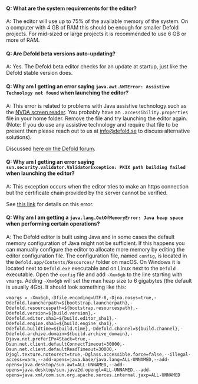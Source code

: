#### Q: What are the system requirements for the editor?
A: The editor will use up to 75% of the available memory of the system. On a computer with 4 GB of RAM this should be enough for smaller Defold projects. For mid-sized or large projects it is recommended to use 6 GB or more of RAM.


#### Q: Are Defold beta versions auto-updating?
A: Yes. The Defold beta editor checks for an update at startup, just like the Defold stable version does.


#### Q: Why am I getting an error saying `java.awt.AWTError: Assistive Technology not found` when launching the editor?
A: This error is related to problems with Java assistive technology such as the [NVDA screen reader](https://www.nvaccess.org/download/). You probably have an `.accessibility.properties` file in your home folder. Remove the file and try launching the editor again. (Note: If you do use any assistive technology and require that file to be present then please reach out to us at info@defold.se to discuss alternative solutions).

Discussed [here on the Defold forum](https://forum.defold.com/t/editor-endless-loading-windows-10-1-2-169-solved/65481/3).


#### Q: Why am I getting an error saying `sun.security.validator.ValidatorException: PKIX path building failed` when launching the editor?
A: This exception occurs when the editor tries to make an https connection but the certificate chain provided by the server cannot be verified.

See [this link](https://github.com/defold/defold/blob/master/editor/README_TROUBLESHOOTING_PKIX.md) for details on this error.


#### Q: Why am I am getting a `java.lang.OutOfMemoryError: Java heap space` when performing certain operations?
A: The Defold editor is built using Java and in some cases the default memory configuration of Java might not be sufficient. If this happens you can manually configure the editor to allocate more memory by editing the editor configuration file. The configuration file, named `config`, is located in the `Defold.app/Contents/Resources/` folder on macOS. On Windows it is located next to `Defold.exe` executable and on Linux next to the `Defold` executable. Open the `config` file and add `-Xmx6gb` to the line starting with `vmargs`. Adding `-Xmx6gb` will set the max heap size to 6 gigabytes (the default is usually 4Gb). It should look something like this:

```
vmargs = -Xmx6gb,-Dfile.encoding=UTF-8,-Djna.nosys=true,-Ddefold.launcherpath=${bootstrap.launcherpath},-Ddefold.resourcespath=${bootstrap.resourcespath},-Ddefold.version=${build.version},-Ddefold.editor.sha1=${build.editor_sha1},-Ddefold.engine.sha1=${build.engine_sha1},-Ddefold.buildtime=${build.time},-Ddefold.channel=${build.channel},-Ddefold.archive.domain=${build.archive_domain},-Djava.net.preferIPv4Stack=true,-Dsun.net.client.defaultConnectTimeout=30000,-Dsun.net.client.defaultReadTimeout=30000,-Djogl.texture.notexrect=true,-Dglass.accessible.force=false,--illegal-access=warn,--add-opens=java.base/java.lang=ALL-UNNAMED,--add-opens=java.desktop/sun.awt=ALL-UNNAMED,--add-opens=java.desktop/sun.java2d.opengl=ALL-UNNAMED,--add-opens=java.xml/com.sun.org.apache.xerces.internal.jaxp=ALL-UNNAMED
```
